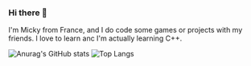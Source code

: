 ### Hi there 👋

I'm Micky from France, and I do code some games or projects with my friends. I love to learn anc I'm actually learning C++.

![Anurag's GitHub stats](https://github-readme-stats.vercel.app/api?username=PGII33&show_icons=true&theme=merko)
![Top Langs](https://github-readme-stats.vercel.app/api/top-langs/?username=PGII33&size_icons=true&theme=merko_weight=1&count_weight=1)

